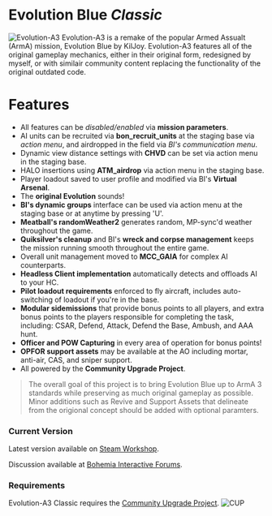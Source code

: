 # Evolution Blue *Classic*
![Evolution-A3](https://cloud.githubusercontent.com/assets/8865327/7921364/f944fe48-0872-11e5-8b42-c73af9b3b615.jpg "Evolution-A3")
Evolution-A3 is a remake of the popular Armed Assualt (ArmA) mission, Evolution Blue by KilJoy.
Evolution-A3 features all of the original gameplay mechanics, either in their original form, redesigned by myself, or with similair community content replacing the functionality of the original outdated code. 

# Features

  - All features can be *disabled/enabled* via **mission parameters**.
  - AI units can be recruited via **bon_recruit_units** at the staging base via *action menu*, and airdropped in the field via *BI's communication menu*.
  - Dynamic view distance settings with **CHVD** can be set via action menu in the staging base.
  - HALO insertions using **ATM_airdrop** via action menu in the staging base.
  - Player loadout saved to user profile and modified via BI's **Virtual Arsenal**.
  - The **original Evolution** sounds!
  - **BI's dynamic groups** interface can be used via action menu at the staging base or at anytime by pressing 'U'.
  - **Meatball's randomWeather2** generates random, MP-sync'd weather throughout the game.
  - **Quiksilver's cleanup** and BI's **wreck and corpse management** keeps the mission running smooth throughout the entire game.
  - Overall unit management moved to **MCC_GAIA** for complex AI counterparts.
  - **Headless Client implementation** automatically detects and offloads AI to your HC.
  - **Pilot loadout requirements** enforced to fly aircraft, includes auto-switching of loadout if you're in the base.
  - **Modular sidemissions** that provide bonus points to all players, and extra bonus points to the players responsible for completing the task, including: CSAR, Defend, Attack, Defend the Base, Ambush, and AAA hunt.
  - **Officer and POW Capturing** in every area of operation for bonus points!
  - **OPFOR support assets** may be available at the AO including mortar, anti-air, CAS, and sniper support.
  - All powered by the **Community Upgrade Project**.


> The overall goal of this project is to bring Evolution Blue up to ArmA 3 standards while preserving as much original gameplay as possible. Minor additions such as Revive and Support Assets that delineate from the origional concept should be added with optional paramters.


### Current Version

Latest version available on [Steam Workshop](http://steamcommunity.com/sharedfiles/filedetails/?id=677540897).

Discussion available at [Bohemia Interactive Forums](http://forums.bistudio.com/showthread.php?191210-(Co30)-Evolution-A3).


### Requirements

Evolution-A3 Classic requires the [Community Upgrade Project](https://steamcommunity.com/workshop/filedetails/?id=583575232).
![CUP](http://images.akamai.steamusercontent.com/ugc/355021463469540173/635B16F9F148CF9B8D615E2BE536B1A19F0E0E92/ "CUP")
